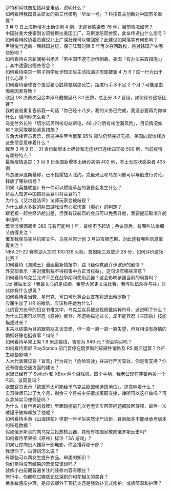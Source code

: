 沙特和阿联酋拒接拜登电话，说明什么？  
如何看待我国自主研发的第三代核电「华龙一号」？科技自主创新对中国有多重要？  
3 月 9 日上海新增本土确诊例 4 例、无症状感染者 76 例，目前情况如何？  
中国驻美大使秦刚访问特斯拉美国工厂，马斯克陪同参观，此举传递出什么信号？  
如何看待政协委员建议北上广深社保可以带回家？此建议如果落实有何影响？  
尹锡悦当选新一届韩国总统，保守阵营时隔 5 年再次夺回政权，将对韩国产生哪些影响？  
如何看待白宫新闻秘书扬言「若中国不遵守对俄制裁，美国『有办法采取措施』」 ，其中透露出哪些信息？  
如何看待南京一男子自学反诈知识后主动找骗子周旋被骗 4 万 6？这一行为出于什么心理？  
如何看待全球首个接受猪心脏移植病患死亡，距进行手术不足 2 个月？可能是由哪些因素导致？  
欧冠 1/8 决赛次回合本泽马戴帽皇马 3:1 巴黎，总比分 3:2 晋级，如何评价这场比赛？  
我的爸爸重复告诉我一句话「你已经十八岁，我的义务已完成，我没必要再为你做什么」请问你怎么看？  
乌克兰外长称「切尔诺贝利核电站断电，48 小时后有核泄漏风险」，目前情况如何？能采取哪些紧急措施？  
五角大楼官员表示，俄乌冲突至今俄军 95% 部队仍然完好无损，美国向媒体释放这些信息意味着什么？  
截至 3 月 9 日，31 省份新增本土确诊和无症状已连续四天破 500 例，当前疫情有哪些特点？  
最新疫情追踪：3 月 9 日全国新增本土确诊病例 402 例，本土无症状感染者 435 例  
乌总统泽连斯基称，已不指望加入北约，克里米亚和乌东问题可以与俄进行讨论，释放了哪些信号？  
如果《英雄联盟》有一件可以燃烧草丛的装备会发生什么？  
荷兰人知道中国把荷兰豆叫荷兰豆吗？  
为什么《艾尔登法环》法师玩家会被歧视？  
为什么绝大多数的射击游戏没有心脏伤害（爆心）的判定？  
跟老板一起坐经济舱出差，但我有该航司的会员可以免费升舱，我要提前取消升舱申请吗？  
繁育涉保鹦鹉卖 380 元有可能判十年，最终不予起诉；争议背后，有哪些法律细节值得关注？  
俄军截获乌克兰机密文件，乌克兰原计划 3 月进攻顿巴斯，对此还有哪些信息值得关注？  
NBA 21-22 赛季湖人加时 130:139 火箭，詹姆斯三双威少 28 分，如何评价这场比赛？  
如何看待《海贼王》漫画最新情报中，路飞疑似觉醒乔伊波伊的剧情？  
外交部表示「美对俄制裁不得损害中方正当权益」，这句话有哪些深意？  
如何看待乌克兰允许平民在战争期间使用武器？这会影响该国当前的局势吗？  
Uzi 赛后发文「我最关心的是成绩，希望大家更关注比赛，我与队伍荣辱与共」对此你有什么想说？  
如何看待麦当劳、星巴克、可口可乐等企业宣布将退出俄罗斯？  
应届生加了 HR 的微信，应该称呼她为什么?  
北约官方账号的妇女节推文中，乌克兰女兵被发现佩戴纳粹符号，这说明了什么？  
为什么玩家可以容忍《原神》武器、圣遗物描述过长，却不能容忍《三国杀》技能描述过长？  
本来以结婚为目的跟男朋友谈恋爱，但一直一直一直一直失望，但互相没有感情的婚姻好像也挺省事？纠结？  
如何看待苹果上架 1.8 米连接线，售价为 949 元？你会购买吗？  
如何看待索尼 PlayStation 部门暂停在俄罗斯的软硬件销售及 PS 商店运营？会产生哪些影响？  
人大代表建议将「盲驾」行为视为「危险驾驶」并进行严厉查处，你是否支持？你还有哪些交通方面的建议？  
家里已经有了 Switch 和 XBox 两个游戏机，四个手柄，我老公现在非要再买一个 PS5，该同意吗？  
欧盟官员表示「欧盟不太可能给予乌克兰欧盟候选国地位」，这意味着什么？  
实习律师已过了九个月，剩余三个月被主任要求离职交接，律所可以这样做吗？可以拿掉实习律师证吗？  
为什么《肖申克的救赎》里面瑞德前几次老老实实回答问题都驳回假释，最后一次破罐子破摔却放了他呢？  
如何看待手游《山海镜花》停更一年半后突然诈尸出新，且新版本不能继承老版本的账号数据？  
假如俄罗斯真的向乌克兰投放核武器，其他有核国家敢向俄罗斯反击吗?  
如何看待苹果把《原神》标注「3A 游戏」?  
如果让你向别人推荐十部电影，你会推荐哪十部？  
我想你了，古诗词怎么说？  
有哪些可以帮女生提升衣品、审美的知识？  
你们觉得没有结果的恋爱应该谈吗？  
装修小白前期普遍关注的装修内容有哪些？  
旅行中，你都吃过哪些记忆深刻的和花相关的美食？  
换季敏感皮护理，是应该额外干预抗炎还是强效补充式修护，或极简温和护理？  
